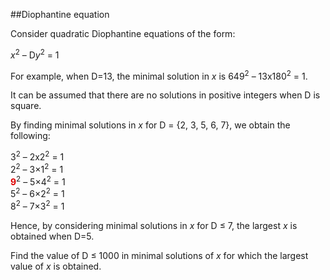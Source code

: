 ##Diophantine equation

Consider quadratic Diophantine equations of the form:

<i>x</i><sup>2</sup> &#x2013; D<i>y</i><sup>2</sup> = 1

For example, when D=13, the minimal solution in <i>x</i> is 649<sup>2</sup> &#x2013; 13x180<sup>2</sup> = 1.

It can be assumed that there are no solutions in positive integers when D is square.

By finding minimal solutions in <i>x</i> for D = {2, 3, 5, 6, 7}, we obtain the following:

3<sup>2</sup> &#x2013; 2x2<sup>2</sup> = 1<br>
2<sup>2</sup> &#x2013; 3&#xD7;1<sup>2</sup> = 1<br><span style="color:#dd0000;font-weight:bold;">9</span><sup>2</sup> &#x2013; 5&#xD7;4<sup>2</sup> = 1<br>
5<sup>2</sup> &#x2013; 6&#xD7;2<sup>2</sup> = 1<br>
8<sup>2</sup> &#x2013; 7&#xD7;3<sup>2</sup> = 1

Hence, by considering minimal solutions in <i>x</i> for D &#x2264; 7, the largest <i>x</i> is obtained when D=5.

Find the value of D &#x2264; 1000 in minimal solutions of <i>x</i> for which the largest value of <i>x</i> is obtained.
